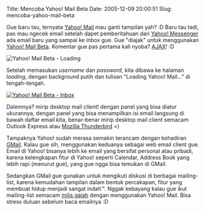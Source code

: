 Title: Mencoba Yahoo! Mail Beta
Date: 2005-12-09 20:00:51
Slug: mencoba-yahoo-mail-beta

Gue baru tau, ternyata [Yahoo! Mail](http://mail.yahoo.com) mau ganti tampilan yah? :D Baru tau tadi, pas mau ngecek email setelah dapet pemberitahuan dari [Yahoo! Messenger](http://messenger.yahoo.com/) ada email baru yang sampai ke inbox gue. Gue "diajak" untuk menggunakan [Yahoo! Mail Beta](http://help.yahoo.com/help/us/mail/ymail/index.html). Komentar gue pas pertama kali nyoba? [AJAX](http://en.wikipedia.org/wiki/AJAX)! :D

<img class='c' src='http://aldi.kriwil.com/wp-content/yahoomailloading.png' alt='Yahoo! Mail Beta - Loading' />

Setelah memasukan *username* dan *password*, kita dibawa ke halaman *loading*, dengan background putih dan tulisan "Loading Yahoo! Mail..." di tengah-tengah. 

<a href='http://aldi.kriwil.com/wp-content/yahoomailinbox.png'><img class='c' src='http://aldi.kriwil.com/wp-content/yahoomailinbox.png' alt='Yahoo! Mail Beta - Inbox' /></a>

Dalemnya? mirip desktop mail client! dengan panel yang bisa diatur ukurannya, dengan panel yang bisa menampilkan isi email langsung di bawah daftar email kita, benar-benar mirip desktop mail client semacam Outlook Express atau [Mozilla Thunderbird](http://www.mozilla.com/thunderbird/) =)

Tampaknya Yahoo! sudah merasa semakin terancam dengan kehadiran [GMail](http://gmail.com). Kalau gue sih, menggunakan keduanya sebagai web email client gue. Email di Yahoo! bisanya lebih ke email yang bersifat personal atau pribadi, karena kelengkapan fitur di Yahoo! seperti Calendar, Address Book yang lebih rapi (menurut gue), yang gue ngga bisa temukan di GMail. 

Sedangkan GMail gue gunakan untuk mengikuti diskusi di berbagai mailing-list, karena kemudahan tampilan dalam bentuk percakapan, fitur yang membuat hidup menjadi sangat indah&trade;. Nggak kebayang kalau gue ikut mailing-list semacam [milis gajah](http://groups.google.com/group/id-gmail/subscribe) dengan menggunakan Yahoo! Mail. Bisa stress duluan sebelum baca emailnya :D